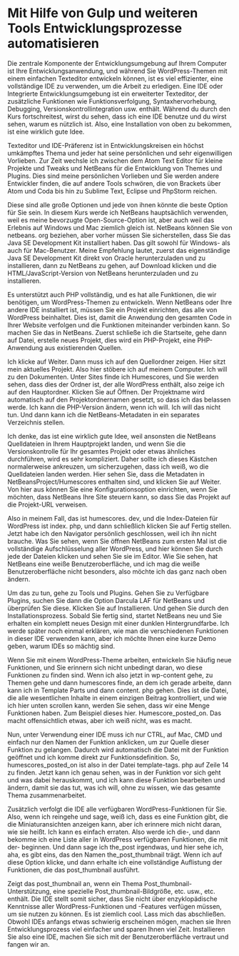 # Mit Hilfe von Gulp und weiteren Tools Entwicklungsprozesse automatisieren

Die zentrale Komponente der Entwicklungsumgebung auf Ihrem Computer ist Ihre Entwicklungsanwendung, und während Sie WordPress-Themen mit einem einfachen Texteditor entwickeln können, ist es viel effizienter, eine vollständige IDE zu verwenden, um die Arbeit zu erledigen. Eine IDE oder Integrierte Entwicklungsumgebung ist ein erweiterter Texteditor, der zusätzliche Funktionen wie Funktionsverfolgung, Syntaxhervorhebung, Debugging, Versionskontrollintegration usw. enthält. Während du durch den Kurs fortschreitest, wirst du sehen, dass ich eine IDE benutze und du wirst sehen, warum es nützlich ist. Also, eine Installation von oben zu bekommen, ist eine wirklich gute Idee.

Texteditor und IDE-Präferenz ist in Entwicklungskreisen ein höchst umkämpftes Thema und jeder hat seine persönlichen und sehr eigenwilligen Vorlieben. Zur Zeit wechsle ich zwischen dem Atom Text Editor für kleine Projekte und Tweaks und NetBeans für die Entwicklung von Themes und Plugins. Dies sind meine persönlichen Vorlieben und Sie werden andere Entwickler finden, die auf andere Tools schwören, die von Brackets über Atom und Coda bis hin zu Sublime Text, Eclipse und PhpStorm reichen.

Diese sind alle große Optionen und jede von ihnen könnte die beste Option für Sie sein. In diesem Kurs werde ich NetBeans hauptsächlich verwenden, weil es meine bevorzugte Open-Source-Option ist, aber auch weil das Erlebnis auf Windows und Mac ziemlich gleich ist. NetBeans können Sie von netbeans. org beziehen, aber vorher müssen Sie sicherstellen, dass Sie das Java SE Development Kit installiert haben. Das gilt sowohl für Windows- als auch für Mac-Benutzer. Meine Empfehlung lautet, zuerst das eigenständige Java SE Development Kit direkt von Oracle herunterzuladen und zu installieren, dann zu NetBeans zu gehen, auf Download klicken und die HTML/JavaScript-Version von NetBeans herunterzuladen und zu installieren.

Es unterstützt auch PHP vollständig, und es hat alle Funktionen, die wir benötigen, um WordPress-Themen zu entwickeln. Wenn NetBeans oder Ihre andere IDE installiert ist, müssen Sie ein Projekt einrichten, das alle von WordPress beinhaltet. Dies ist, damit die Anwendung den gesamten Code in Ihrer Website verfolgen und die Funktionen miteinander verbinden kann. So machen Sie das in NetBeans. Zuerst schließe ich die Startseite, gehe dann auf Datei, erstelle neues Projekt, dies wird ein PHP-Projekt, eine PHP-Anwendung aus existierenden Quellen.

Ich klicke auf Weiter. Dann muss ich auf den Quellordner zeigen. Hier sitzt mein aktuelles Projekt. Also hier stöbere ich auf meinem Computer. Ich will zu den Dokumenten. Unter Sites finde ich Humescores, und Sie werden sehen, dass dies der Ordner ist, der alle WordPress enthält, also zeige ich auf den Hauptordner. Klicken Sie auf Öffnen. Der Projektname wird automatisch auf den Projektordnernamen gesetzt, so dass ich das belassen werde. Ich kann die PHP-Version ändern, wenn ich will. Ich will das nicht tun. Und dann kann ich die NetBeans-Metadaten in ein separates Verzeichnis stellen.

Ich denke, das ist eine wirklich gute Idee, weil ansonsten die NetBeans Quelldateien in Ihrem Hauptprojekt landen, und wenn Sie die Versionskontrolle für Ihr gesamtes Projekt oder etwas ähnliches durchführen, wird es sehr kompliziert. Daher sollte ich dieses Kästchen normalerweise ankreuzen, um sicherzugehen, dass ich weiß, wo die Quelldateien landen werden. Hier sehen Sie, dass die Metadaten in NetBeansProject/Humescores enthalten sind, und klicken Sie auf Weiter. Von hier aus können Sie eine Konfigurationsoption einrichten, wenn Sie möchten, dass NetBeans Ihre Site steuern kann, so dass Sie das Projekt auf die Projekt-URL verweisen.

Also in meinem Fall, das ist humescores. dev, und die Index-Dateien für WordPress ist index. php, und dann schließlich klicken Sie auf Fertig stellen. Jetzt habe ich den Navigator persönlich geschlossen, weil ich ihn nicht brauche. Was Sie sehen, wenn Sie öffnen NetBeans zum ersten Mal ist die vollständige Aufschlüsselung aller WordPress, und hier können Sie durch jede der Dateien klicken und sehen Sie sie im Editor. Wie Sie sehen, hat NetBeans eine weiße Benutzeroberfläche, und ich mag die weiße Benutzeroberfläche nicht besonders, also möchte ich das ganz nach oben ändern.

Um das zu tun, gehe zu Tools und Plugins. Gehen Sie zu Verfügbare Plugins, suchen Sie dann die Option Darcula LAF für NetBeans und überprüfen Sie diese. Klicken Sie auf Installieren. Und gehen Sie durch den Installationsprozess. Sobald Sie fertig sind, startet NetBeans neu und Sie erhalten ein komplett neues Design mit einer dunklen Hintergrundfarbe. Ich werde später noch einmal erklären, wie man die verschiedenen Funktionen in dieser IDE verwenden kann, aber ich möchte Ihnen eine kurze Demo geben, warum IDEs so mächtig sind.

Wenn Sie mit einem WordPress-Theme arbeiten, entwickeln Sie häufig neue Funktionen, und Sie erinnern sich nicht unbedingt daran, wo diese Funktionen zu finden sind. Wenn ich also jetzt in wp-content gehe, zu Themen gehe und dann humescores finde, an dem ich gerade arbeite, dann kann ich in Template Parts und dann content. php gehen. Dies ist die Datei, die alle wesentlichen Inhalte in einem einzigen Beitrag kontrolliert, und wie ich hier unten scrollen kann, werden Sie sehen, dass wir eine Menge Funktionen haben. Zum Beispiel dieses hier. Humescore_posted_on. Das macht offensichtlich etwas, aber ich weiß nicht, was es macht.

Nun, unter Verwendung einer IDE muss ich nur CTRL, auf Mac, CMD und einfach nur den Namen der Funktion anklicken, um zur Quelle dieser Funktion zu gelangen. Dadurch wird automatisch die Datei mit der Funktion geöffnet und ich komme direkt zur Funktionsdefinition. So, humescores_posted_on ist also in der Datei template-tags. php auf Zeile 14 zu finden. Jetzt kann ich genau sehen, was in der Funktion vor sich geht und was dabei herauskommt, und ich kann diese Funktion bearbeiten und ändern, damit sie das tut, was ich will, ohne zu wissen, wie das gesamte Thema zusammenarbeitet.

Zusätzlich verfolgt die IDE alle verfügbaren WordPress-Funktionen für Sie. Also, wenn ich reingehe und sage, weiß ich, dass es eine Funktion gibt, die die Miniaturansichten anzeigen kann, aber ich erinnere mich nicht daran, wie sie heißt. Ich kann es einfach erraten. Also werde ich die-, und dann bekomme ich eine Liste aller in WordPress verfügbaren Funktionen, die mit der- beginnen. Und dann sage ich the_post irgendwas, und hier sehe ich, aha, es gibt eins, das den Namen the_post_thumbnail trägt. Wenn ich auf diese Option klicke, und dann erhalte ich eine vollständige Auflistung der Funktionen, die das post_thumbnail ausführt.

Zeigt das post_thumbnail an, wenn ein Thema Post_thumbnail-Unterstützung, eine spezielle Post_thumbnail-Bildgröße, etc. usw., etc. enthält. Die IDE stellt somit sicher, dass Sie nicht über enzyklopädische Kenntnisse aller WordPress-Funktionen und -Features verfügen müssen, um sie nutzen zu können. Es ist ziemlich cool. Lass mich das abschließen. Obwohl IDEs anfangs etwas schwierig erscheinen mögen, machen sie Ihren Entwicklungsprozess viel einfacher und sparen Ihnen viel Zeit. Installieren Sie also eine IDE, machen Sie sich mit der Benutzeroberfläche vertraut und fangen wir an.